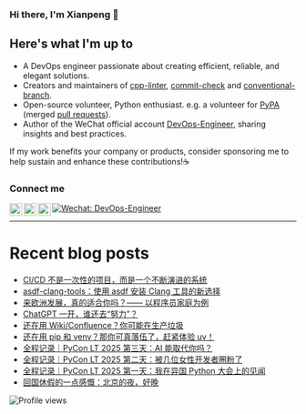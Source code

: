 ### Hi there, I'm Xianpeng 👋

<!-- ![GitHub stats](https://github-readme-stats.vercel.app/api?username=shenxianpeng&show_icons=true&&theme=default&count_private=true&&include_all_commits=true) -->

## Here's what I'm up to

* A DevOps engineer passionate about creating efficient, reliable, and elegant solutions.
* Creators and maintainers of [cpp-linter][cpp-linter], [commit-check][commit-check] and [conventional-branch][conventional-branch].
* Open-source volunteer, Python enthusiast. e.g. a volunteer for [PyPA][pypa] (merged [pull requests][pull-requests]).
* Author of the WeChat official account [DevOps-Engineer][wechat], sharing insights and best practices. 

If my work benefits your company or products, consider sponsoring me to help sustain and enhance these contributions!☕️
<!-- [<img width="110" src="https://storage.ko-fi.com/cdn/kofi2.png" />][ko-fi] -->

### Connect me

[<img align="left" alt="shenxianpeng | Gmail" width="22px" src="https://cdn.jsdelivr.net/npm/simple-icons@3.13.0/icons/gmail.svg" />][gmail]
[<img align="left" alt="shenxianpeng | Blogger" width="22px" src="https://cdn.jsdelivr.net/npm/simple-icons@3.13.0/icons/blogger.svg" />][blogger] 
[<img align="left" alt="shenxianpeng | ZhiHu" width="22px" src="https://cdn.jsdelivr.net/npm/simple-icons@3.13.0/icons/zhihu.svg" />][zhihu]
[![Wechat: DevOps-Engineer](https://img.shields.io/badge/WeChat-DevOps--Engineer-green?style=flat&logo=wechat&logoColor=green)][wechat]


<!-- [<img align="left" alt="shenxianpeng | LinkedIn" width="22px" src="https://cdn.jsdelivr.net/npm/simple-icons@3.13.0/icons/linkedin.svg" />][linkedin] 
 -->
<!-- [<img alt="shenxianpeng | PayPal" width="20px" src="https://www.svgrepo.com/show/354170/paypal.svg" />][paypal] -->
<!-- [<img align="left" alt="shenxianpeng | DEV" width="30px" src="https://cdn.jsdelivr.net/npm/simple-icons@3.13.0/icons/dev-dot-to.svg" />][dev.to] -->

---

# Recent blog posts

<!-- BLOG-POST-LIST:START -->
- [CI/CD 不是一次性的项目，而是一个不断演进的系统](https://shenxianpeng.github.io/2025/06/keep-updates/)
- [asdf-clang-tools：使用 asdf 安装 Clang 工具的新选择](https://shenxianpeng.github.io/2025/05/asdf-clang-tools/)
- [来欧洲发展，真的适合你吗？—— 以程序员家庭为例](https://shenxianpeng.github.io/2025/05/run-or-not/)
- [ChatGPT 一开，谁还去“努力”？](https://shenxianpeng.github.io/2025/05/ai/)
- [还在用 Wiki/Confluence？你可能在生产垃圾](https://shenxianpeng.github.io/2025/05/docs-and-code/)
- [还在用 pip 和 venv？那你可真落伍了，赶紧体验 uv！](https://shenxianpeng.github.io/2025/05/uv/)
- [全程记录｜PyCon LT 2025 第三天：AI 能取代你吗？](https://shenxianpeng.github.io/2025/04/pycon-lt-d3/)
- [全程记录｜PyCon LT 2025 第二天：被几位女性开发者圈粉了](https://shenxianpeng.github.io/2025/04/pycon-lt-d2/)
- [全程记录｜PyCon LT 2025 第一天：我在异国 Python 大会上的见闻](https://shenxianpeng.github.io/2025/04/pycon-lt-d1/)
- [回国休假的一点感慨：北京的夜，好晚](https://shenxianpeng.github.io/2025/04/one-night-in-beijing/)
<!-- BLOG-POST-LIST:END -->

[blogger]: https://shenxianpeng.github.io/
[zhihu]: https://www.zhihu.com/people/shenxianpeng
[wechat]: https://github.com/shenxianpeng/blog/blob/master/source/about/index/qrcode.jpg?raw=true
[linkedin]: https://www.linkedin.com/in/xianpeng-shen/
[gmail]: mailto:xianpeng.shen@gmail.com
[paypal]: https://www.paypal.me/shenxianpeng
[dev.to]: https://dev.to/shenxianpeng
[cpp-linter]: https://github.com/cpp-linter
[commit-check]: https://github.com/commit-check
[conventional-branch]: https://github.com/conventional-branch
[ko-fi]: https://ko-fi.com/H2H85WC9L
[pypa]: https://github.com/pypa
[pull-requests]: https://github.com/pulls?q=is%3Apr+author%3Ashenxianpeng+archived%3Afalse+is%3Amerged+user%3Apypa

 ![Profile views](https://komarev.com/ghpvc/?username=shenxianpeng)
 
